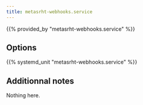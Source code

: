 ```yaml
---
title: metasrht-webhooks.service
---
```


{{% provided_by "metasrht-webhooks.service" %}}

## Options

{{% systemd_unit "metasrht-webhooks.service" %}}

## Additionnal notes

Nothing here.